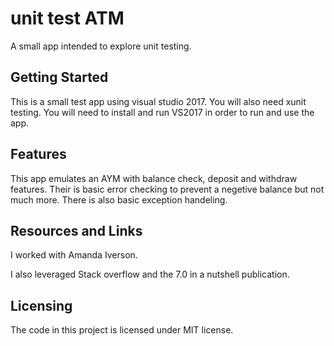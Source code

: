 # unit test ATM

A small app intended to explore unit testing.

## Getting Started

This is a small test app using visual studio 2017. 
You will also need xunit testing. 
You will need to install and run VS2017 in order to run and use the app.

## Features

This app emulates an AYM with balance check, deposit and withdraw features. Their is basic error checking to prevent a negetive balance but not much more. There is also basic exception handeling.

## Resources and Links

I worked with Amanda Iverson.

I also leveraged Stack overflow and the 7.0 in a nutshell publication. 

## Licensing

The code in this project is licensed under MIT license.